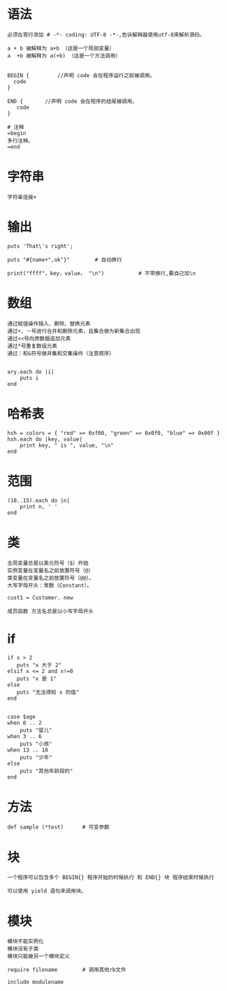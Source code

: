 
# 语法 

	必须在首行添加 # -*- coding: UTF-8 -*-,告诉解释器使用utf-8来解析源码。

	a + b 被解释为 a+b （这是一个局部变量）
	a  +b 被解释为 a(+b) （这是一个方法调用）


	BEGIN {			//声明 code 会在程序运行之前被调用。
 	  code
	}
	
	END {		//声明 code 会在程序的结尾被调用。
	   code
	}

	# 注释   
	=begin
	多行注释。
	=end


# 字符串

	字符串连接+


# 输出


	puts 'That\'s right';

	puts "#{name+",ok"}" 		# 自动换行

	print("ffff"，key，value， "\n")			# 不带换行,要自己加\n
	


# 数组

	通过赋值操作插入、删除、替换元素
	通过+，－号进行合并和删除元素，且集合做为新集合出现
	通过<<号向原数据追加元素
	通过*号重复数组元素
	通过｜和&符号做并集和交集操作（注意顺序）


	ary.each do |i|
    	puts i
	end

		




# 哈希表

	hsh = colors = { "red" => 0xf00, "green" => 0x0f0, "blue" => 0x00f }
	hsh.each do |key, value|
	    print key, " is ", value, "\n"
	end


# 范围

	(10..15).each do |n|
   		print n, ' '
	end




# 类

	全局变量总是以美元符号（$）开始
	实例变量在变量名之前放置符号（@）
	类变量在变量名之前放置符号（@@）。
	大写字母开头：常数（Constant）。

	cust1 = Customer. new

	成员函数 方法名总是以小写字母开头



# if

	if x > 2
	   puts "x 大于 2"
	elsif x <= 2 and x!=0
	   puts "x 是 1"
	else
	   puts "无法得知 x 的值"
	end


	case $age
	when 0 .. 2
	    puts "婴儿"
	when 3 .. 6
	    puts "小孩"
	when 13 .. 18
	    puts "少年"
	else
	    puts "其他年龄段的"
	end



# 方法

	def sample (*test)		# 可变参数



# 块

	一个程序可以包含多个 BEGIN{} 程序开始的时候执行 和 END{} 块 程序结束时候执行

	可以使用 yield 语句来调用块。


# 模块

	模块不能实例化
	模块没有子类
	模块只能被另一个模块定义

	require filename		# 调用其他rb文件

	include modulename
	